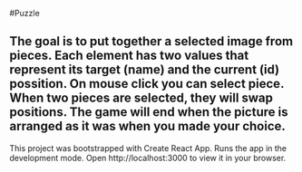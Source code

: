 #Puzzle


The goal is to put together a selected image from pieces. Each element has two values ​​that represent its target (name) and the current (id) possition. 
On mouse click you can select piece. When two pieces are selected, they will swap positions. The game will end when the picture is arranged as it was when you made your choice.
---
This project was bootstrapped with Create React App. Runs the app in the development mode.
Open http://localhost:3000 to view it in your browser.

